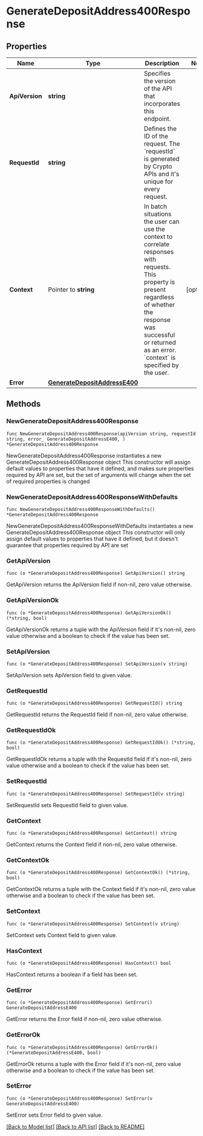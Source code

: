 # GenerateDepositAddress400Response

## Properties

Name | Type | Description | Notes
------------ | ------------- | ------------- | -------------
**ApiVersion** | **string** | Specifies the version of the API that incorporates this endpoint. | 
**RequestId** | **string** | Defines the ID of the request. The &#x60;requestId&#x60; is generated by Crypto APIs and it&#39;s unique for every request. | 
**Context** | Pointer to **string** | In batch situations the user can use the context to correlate responses with requests. This property is present regardless of whether the response was successful or returned as an error. &#x60;context&#x60; is specified by the user. | [optional] 
**Error** | [**GenerateDepositAddressE400**](GenerateDepositAddressE400.md) |  | 

## Methods

### NewGenerateDepositAddress400Response

`func NewGenerateDepositAddress400Response(apiVersion string, requestId string, error_ GenerateDepositAddressE400, ) *GenerateDepositAddress400Response`

NewGenerateDepositAddress400Response instantiates a new GenerateDepositAddress400Response object
This constructor will assign default values to properties that have it defined,
and makes sure properties required by API are set, but the set of arguments
will change when the set of required properties is changed

### NewGenerateDepositAddress400ResponseWithDefaults

`func NewGenerateDepositAddress400ResponseWithDefaults() *GenerateDepositAddress400Response`

NewGenerateDepositAddress400ResponseWithDefaults instantiates a new GenerateDepositAddress400Response object
This constructor will only assign default values to properties that have it defined,
but it doesn't guarantee that properties required by API are set

### GetApiVersion

`func (o *GenerateDepositAddress400Response) GetApiVersion() string`

GetApiVersion returns the ApiVersion field if non-nil, zero value otherwise.

### GetApiVersionOk

`func (o *GenerateDepositAddress400Response) GetApiVersionOk() (*string, bool)`

GetApiVersionOk returns a tuple with the ApiVersion field if it's non-nil, zero value otherwise
and a boolean to check if the value has been set.

### SetApiVersion

`func (o *GenerateDepositAddress400Response) SetApiVersion(v string)`

SetApiVersion sets ApiVersion field to given value.


### GetRequestId

`func (o *GenerateDepositAddress400Response) GetRequestId() string`

GetRequestId returns the RequestId field if non-nil, zero value otherwise.

### GetRequestIdOk

`func (o *GenerateDepositAddress400Response) GetRequestIdOk() (*string, bool)`

GetRequestIdOk returns a tuple with the RequestId field if it's non-nil, zero value otherwise
and a boolean to check if the value has been set.

### SetRequestId

`func (o *GenerateDepositAddress400Response) SetRequestId(v string)`

SetRequestId sets RequestId field to given value.


### GetContext

`func (o *GenerateDepositAddress400Response) GetContext() string`

GetContext returns the Context field if non-nil, zero value otherwise.

### GetContextOk

`func (o *GenerateDepositAddress400Response) GetContextOk() (*string, bool)`

GetContextOk returns a tuple with the Context field if it's non-nil, zero value otherwise
and a boolean to check if the value has been set.

### SetContext

`func (o *GenerateDepositAddress400Response) SetContext(v string)`

SetContext sets Context field to given value.

### HasContext

`func (o *GenerateDepositAddress400Response) HasContext() bool`

HasContext returns a boolean if a field has been set.

### GetError

`func (o *GenerateDepositAddress400Response) GetError() GenerateDepositAddressE400`

GetError returns the Error field if non-nil, zero value otherwise.

### GetErrorOk

`func (o *GenerateDepositAddress400Response) GetErrorOk() (*GenerateDepositAddressE400, bool)`

GetErrorOk returns a tuple with the Error field if it's non-nil, zero value otherwise
and a boolean to check if the value has been set.

### SetError

`func (o *GenerateDepositAddress400Response) SetError(v GenerateDepositAddressE400)`

SetError sets Error field to given value.



[[Back to Model list]](../README.md#documentation-for-models) [[Back to API list]](../README.md#documentation-for-api-endpoints) [[Back to README]](../README.md)


